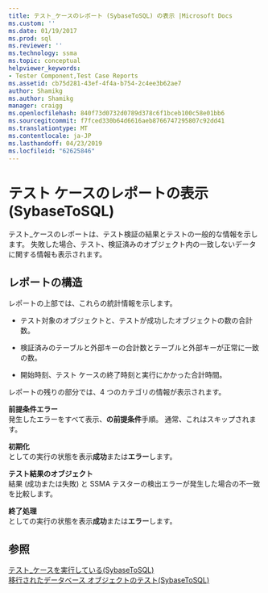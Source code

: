 ```yaml
---
title: テスト_ケースのレポート (SybaseToSQL) の表示 |Microsoft Docs
ms.custom: ''
ms.date: 01/19/2017
ms.prod: sql
ms.reviewer: ''
ms.technology: ssma
ms.topic: conceptual
helpviewer_keywords:
- Tester Component,Test Case Reports
ms.assetid: cb75d281-43ef-4f4a-b754-2c4ee3b62ae7
author: Shamikg
ms.author: Shamikg
manager: craigg
ms.openlocfilehash: 840f73d0732d0789d378c6f1bceb100c58e01bb6
ms.sourcegitcommit: f7fced330b64d6616aeb8766747295807c92dd41
ms.translationtype: MT
ms.contentlocale: ja-JP
ms.lasthandoff: 04/23/2019
ms.locfileid: "62625846"
---
```

# <a name="viewing-test-case-reports-sybasetosql"></a>テスト ケースのレポートの表示 (SybaseToSQL)
テスト_ケースのレポートは、テスト検証の結果とテストの一般的な情報を示します。 失敗した場合、テスト、検証済みのオブジェクト内の一致しないデータに関する情報も表示されます。  
  
## <a name="report-structure"></a>レポートの構造  
レポートの上部では、これらの統計情報を示します。  
  
-   テスト対象のオブジェクトと、テストが成功したオブジェクトの数の合計数。  
  
-   検証済みのテーブルと外部キーの合計数とテーブルと外部キーが正常に一致の数。  
  
-   開始時刻、テスト ケースの終了時刻と実行にかかった合計時間。  
  
レポートの残りの部分では、4 つのカテゴリの情報が表示されます。  
  
**前提条件エラー**  
発生したエラーをすべて表示、**の前提条件**手順。 通常、これはスキップされます。  
  
**初期化**  
としての実行の状態を表示**成功**または**エラー**します。  
  
**テスト結果のオブジェクト**  
結果 (成功または失敗) と SSMA テスターの検出エラーが発生した場合の不一致を比較します。  
  
**終了処理**  
としての実行の状態を表示**成功**または**エラー**します。  
  
## <a name="see-also"></a>参照  
[テスト_ケースを実行している&#40;SybaseToSQL&#41;](../../ssma/sybase/running-test-cases-sybasetosql.md)  
[移行されたデータベース オブジェクトのテスト&#40;SybaseToSQL&#41;](../../ssma/sybase/testing-migrated-database-objects-sybasetosql.md)  
  
